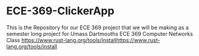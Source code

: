 # ECE-369-ClickerApp
This is the Repository for our ECE 369 project that we will be making as a semester long project for Umass Dartmouths ECE 369 Computer Networks Class
https://www.rust-lang.org/tools/installhttps://www.rust-lang.org/tools/install
